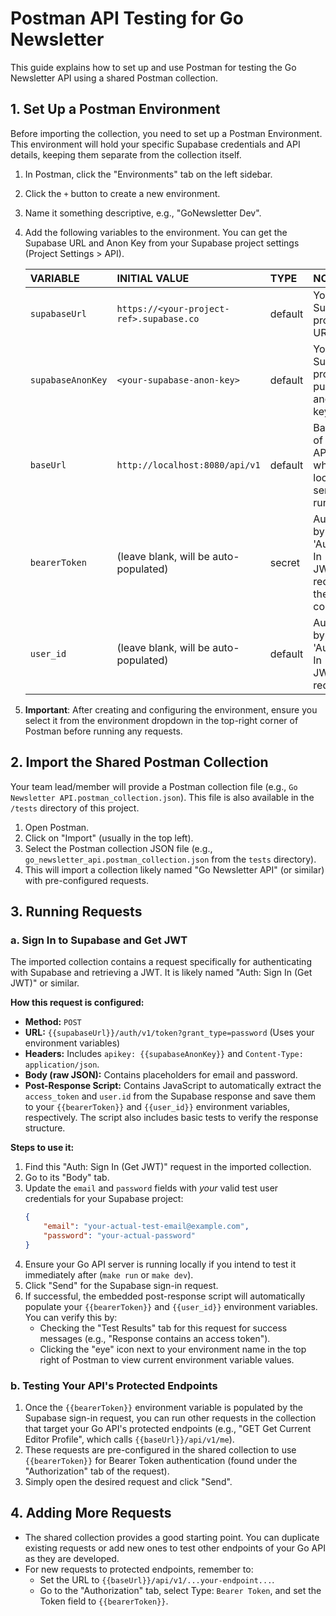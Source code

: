 # Postman API Testing for Go Newsletter

This guide explains how to set up and use Postman for testing the Go Newsletter API using a shared Postman collection.

## 1. Set Up a Postman Environment

Before importing the collection, you need to set up a Postman Environment. This environment will hold your specific Supabase credentials and API details, keeping them separate from the collection itself.

1.  In Postman, click the "Environments" tab on the left sidebar.
2.  Click the `+` button to create a new environment.
3.  Name it something descriptive, e.g., "GoNewsletter Dev".
4.  Add the following variables to the environment. You can get the Supabase URL and Anon Key from your Supabase project settings (Project Settings > API).

    | VARIABLE        | INITIAL VALUE                                     | TYPE    | NOTES                                                                 |
    | :-------------- | :------------------------------------------------ | :------ | :-------------------------------------------------------------------- |
    | `supabaseUrl`   | `https://<your-project-ref>.supabase.co`          | default | Your Supabase project URL.                                            |
    | `supabaseAnonKey` | `<your-supabase-anon-key>`                      | default | Your Supabase project's public anonymous key.                       |
    | `baseUrl`       | `http://localhost:8080/api/v1`                           | default | Base URL of your Go API (e.g., where your local server runs).         |
    | `bearerToken`           | (leave blank, will be auto-populated)             | secret  | Auto-filled by the 'Auth: Sign In (Get JWT)' request in the collection. |
    | `user_id`       | (leave blank, will be auto-populated)             | default | Auto-filled by the 'Auth: Sign In (Get JWT)' request.            |

5.  **Important**: After creating and configuring the environment, ensure you select it from the environment dropdown in the top-right corner of Postman before running any requests.

## 2. Import the Shared Postman Collection

Your team lead/member will provide a Postman collection file (e.g., `Go Newsletter API.postman_collection.json`). This file is also available in the `/tests` directory of this project.

1.  Open Postman.
2.  Click on "Import" (usually in the top left).
3.  Select the Postman collection JSON file (e.g., `go_newsletter_api.postman_collection.json` from the `tests` directory).
4.  This will import a collection likely named "Go Newsletter API" (or similar) with pre-configured requests.

## 3. Running Requests

### a. Sign In to Supabase and Get JWT

The imported collection contains a request specifically for authenticating with Supabase and retrieving a JWT. It is likely named "Auth: Sign In (Get JWT)" or similar.

**How this request is configured:**
*   **Method:** `POST`
*   **URL:** `{{supabaseUrl}}/auth/v1/token?grant_type=password` (Uses your environment variables)
*   **Headers:** Includes `apikey: {{supabaseAnonKey}}` and `Content-Type: application/json`.
*   **Body (raw JSON):** Contains placeholders for email and password.
*   **Post-Response Script:** Contains JavaScript to automatically extract the `access_token` and `user.id` from the Supabase response and save them to your `{{bearerToken}}` and `{{user_id}}` environment variables, respectively. The script also includes basic tests to verify the response structure.

**Steps to use it:**
1.  Find this "Auth: Sign In (Get JWT)" request in the imported collection.
2.  Go to its "Body" tab.
3.  Update the `email` and `password` fields with *your* valid test user credentials for your Supabase project:
    ```json
    {
        "email": "your-actual-test-email@example.com",
        "password": "your-actual-password"
    }
    ```
4.  Ensure your Go API server is running locally if you intend to test it immediately after (`make run` or `make dev`).
5.  Click "Send" for the Supabase sign-in request.
6.  If successful, the embedded post-response script will automatically populate your `{{bearerToken}}` and `{{user_id}}` environment variables. You can verify this by:
    *   Checking the "Test Results" tab for this request for success messages (e.g., "Response contains an access token").
    *   Clicking the "eye" icon next to your environment name in the top right of Postman to view current environment variable values.

### b. Testing Your API's Protected Endpoints

1.  Once the `{{bearerToken}}` environment variable is populated by the Supabase sign-in request, you can run other requests in the collection that target your Go API's protected endpoints (e.g., "GET Get Current Editor Profile", which calls `{{baseUrl}}/api/v1/me`).
2.  These requests are pre-configured in the shared collection to use `{{bearerToken}}` for Bearer Token authentication (found under the "Authorization" tab of the request).
3.  Simply open the desired request and click "Send".

## 4. Adding More Requests

*   The shared collection provides a good starting point. You can duplicate existing requests or add new ones to test other endpoints of your Go API as they are developed.
*   For new requests to protected endpoints, remember to:
    *   Set the URL to `{{baseUrl}}/api/v1/...your-endpoint...`.
    *   Go to the "Authorization" tab, select Type: `Bearer Token`, and set the Token field to `{{bearerToken}}`.

